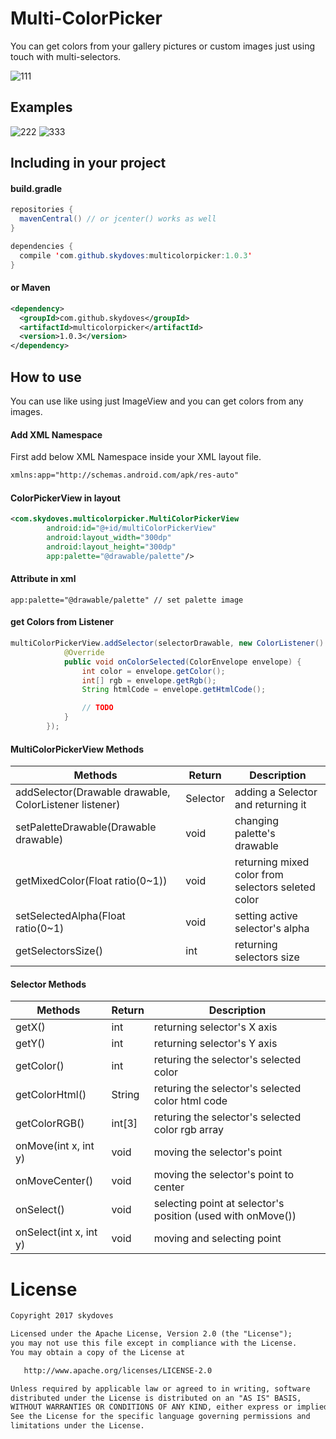 # Multi-ColorPicker
You can get colors from your gallery pictures or custom images just using touch with multi-selectors.

![111](https://user-images.githubusercontent.com/24237865/31852635-fc629cea-b6b5-11e7-8353-bd7840baee6d.jpg)

## Examples
![222](https://user-images.githubusercontent.com/24237865/31852675-cf2d59bc-b6b6-11e7-8dab-592990789f78.jpg)
![333](https://user-images.githubusercontent.com/24237865/31852676-cf57664e-b6b6-11e7-9268-55b7dcaea994.jpg)

## Including in your project
#### build.gradle
```java
repositories {
  mavenCentral() // or jcenter() works as well
}

dependencies {
  compile 'com.github.skydoves:multicolorpicker:1.0.3'
}
```

#### or Maven
```xml
<dependency>
  <groupId>com.github.skydoves</groupId>
  <artifactId>multicolorpicker</artifactId>
  <version>1.0.3</version>
</dependency>
```

## How to use
You can use like using just ImageView and you can get colors from any images.

#### Add XML Namespace
First add below XML Namespace inside your XML layout file.

```xml
xmlns:app="http://schemas.android.com/apk/res-auto"
```

#### ColorPickerView in layout
```xml
<com.skydoves.multicolorpicker.MultiColorPickerView
        android:id="@+id/multiColorPickerView"
        android:layout_width="300dp"
        android:layout_height="300dp"
        app:palette="@drawable/palette"/>
```

#### Attribute in xml
```
app:palette="@drawable/palette" // set palette image
```

#### get Colors from Listener
```java
multiColorPickerView.addSelector(selectorDrawable, new ColorListener() {
            @Override
            public void onColorSelected(ColorEnvelope envelope) {
                int color = envelope.getColor();
                int[] rgb = envelope.getRgb();
                String htmlCode = envelope.getHtmlCode();

                // TODO
            }
        });
```

#### MultiColorPickerView Methods
Methods | Return | Description
--- | --- | ---
addSelector(Drawable drawable, ColorListener listener) | Selector | adding a Selector and returning it
setPaletteDrawable(Drawable drawable) | void | changing palette's drawable
getMixedColor(Float ratio(0~1)) | void | returning mixed color from selectors seleted color
setSelectedAlpha(Float ratio(0~1) | void | setting active selector's alpha
getSelectorsSize() | int | returning selectors size

#### Selector Methods
Methods | Return | Description
--- | --- | ---
getX() | int | returning selector's X axis
getY() | int | returning selector's Y axis
getColor() | int | returing the selector's selected color
getColorHtml() | String | returing the selector's selected color html code
getColorRGB() | int[3] | returing the selector's selected color rgb array
onMove(int x, int y) | void | moving the selector's point
onMoveCenter() | void | moving the selector's point to center
onSelect() | void | selecting point at selector's position (used with onMove())
onSelect(int x, int y) | void | moving and selecting point

# License
```xml
Copyright 2017 skydoves

Licensed under the Apache License, Version 2.0 (the "License");
you may not use this file except in compliance with the License.
You may obtain a copy of the License at

   http://www.apache.org/licenses/LICENSE-2.0

Unless required by applicable law or agreed to in writing, software
distributed under the License is distributed on an "AS IS" BASIS,
WITHOUT WARRANTIES OR CONDITIONS OF ANY KIND, either express or implied.
See the License for the specific language governing permissions and
limitations under the License.
```

